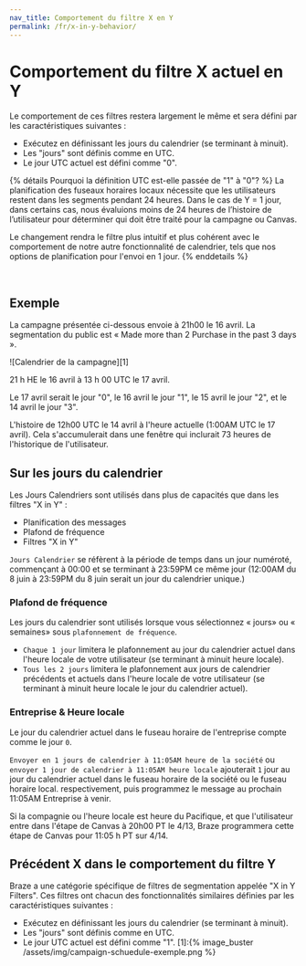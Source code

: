 ```yaml
---
nav_title: Comportement du filtre X en Y
permalink: /fr/x-in-y-behavior/
---
```


# Comportement du filtre X actuel en Y

Le comportement de ces filtres restera largement le même et sera défini par les caractéristiques suivantes :

- Exécutez en définissant les jours du calendrier (se terminant à minuit).
- Les "jours" sont définis comme en UTC.
- Le jour UTC actuel est défini comme "0".

{% détails Pourquoi la définition UTC est-elle passée de "1" à "0"? %}
La planification des fuseaux horaires locaux nécessite que les utilisateurs restent dans les segments pendant 24 heures. Dans le cas de Y = 1 jour, dans certains cas, nous évaluions moins de 24 heures de l’histoire de l’utilisateur pour déterminer qui doit être traité pour la campagne ou Canvas.

Le changement rendra le filtre plus intuitif et plus cohérent avec le comportement de notre autre fonctionnalité de calendrier, tels que nos options de planification pour l'envoi en 1 jour.
{% enddetails %}

<br>

## Exemple

La campagne présentée ci-dessous envoie à 21h00 le 16 avril. La segmentation du public est « Made more than 2 Purchase in the past 3 days ».

!\[Calendrier de la campagne\]\[1\]

21 h HE le 16 avril à 13 h 00 UTC le 17 avril.

Le 17 avril serait le jour "0", le 16 avril le jour "1", le 15 avril le jour "2", et le 14 avril le jour "3".

L'histoire de 12h00 UTC le 14 avril à l'heure actuelle (1:00AM UTC le 17 avril). Cela s'accumulerait dans une fenêtre qui inclurait 73 heures de l'historique de l'utilisateur.

## Sur les jours du calendrier

Les Jours Calendriers sont utilisés dans plus de capacités que dans les filtres "X in Y" :

- Planification des messages
- Plafond de fréquence
- Filtres "X in Y"

`Jours Calendrier` se réfèrent à la période de temps dans un jour numéroté, commençant à 00:00 et se terminant à 23:59PM ce même jour (12:00AM du 8 juin à 23:59PM du 8 juin serait un jour du calendrier unique.)

### Plafond de fréquence

Les jours du calendrier sont utilisés lorsque vous sélectionnez « jours» ou « semaines» sous `plafonnement de fréquence`.

- `Chaque 1 jour` limitera le plafonnement au jour du calendrier actuel dans l'heure locale de votre utilisateur (se terminant à minuit heure locale).
- `Tous les 2 jours` limitera le plafonnement aux jours de calendrier précédents et actuels dans l'heure locale de votre utilisateur (se terminant à minuit heure locale le jour du calendrier actuel).

### Entreprise & Heure locale

Le jour du calendrier actuel dans le fuseau horaire de l'entreprise compte comme le jour `0`.

`Envoyer en 1 jours de calendrier à 11:05AM heure de la société` ou `envoyer 1 jour de calendrier à 11:05AM heure locale` ajouterait `1` jour au jour du calendrier actuel dans le fuseau horaire de la société ou le fuseau horaire local. respectivement, puis programmez le message au prochain 11:05AM Entreprise à venir.

Si la compagnie ou l'heure locale est heure du Pacifique, et que l'utilisateur entre dans l'étape de Canvas à 20h00 PT le 4/13, Braze programmera cette étape de Canvas pour 11:05 h PT sur 4/14.

## Précédent X dans le comportement du filtre Y

Braze a une catégorie spécifique de filtres de segmentation appelée "X in Y Filters". Ces filtres ont chacun des fonctionnalités similaires définies par les caractéristiques suivantes :

- Exécutez en définissant les jours du calendrier (se terminant à minuit).
- Les "jours" sont définis comme en UTC.
- Le jour UTC actuel est défini comme "1".
[1]:{% image_buster /assets/img/campaign-schuedule-exemple.png %}
